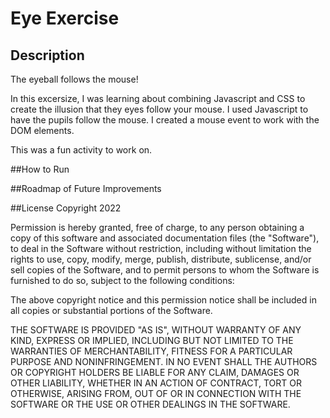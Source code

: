 # Eye Exercise

## Description
The eyeball follows the mouse!

In this excersize, I was learning about combining Javascript and CSS to create the illusion that they eyes follow your mouse.  I used Javascript to have the pupils follow the mouse. I created a mouse event to work with the DOM elements. 

This was a fun activity to work on. 

##How to Run

##Roadmap of Future Improvements

##License 
Copyright 2022 

Permission is hereby granted, free of charge, to any person obtaining a copy of this software and associated documentation files (the "Software"), to deal in the Software without restriction, including without limitation the rights to use, copy, modify, merge, publish, distribute, sublicense, and/or sell copies of the Software, and to permit persons to whom the Software is furnished to do so, subject to the following conditions:

The above copyright notice and this permission notice shall be included in all copies or substantial portions of the Software.

THE SOFTWARE IS PROVIDED "AS IS", WITHOUT WARRANTY OF ANY KIND, EXPRESS OR IMPLIED, INCLUDING BUT NOT LIMITED TO THE WARRANTIES OF MERCHANTABILITY, FITNESS FOR A PARTICULAR PURPOSE AND NONINFRINGEMENT. IN NO EVENT SHALL THE AUTHORS OR COPYRIGHT HOLDERS BE LIABLE FOR ANY CLAIM, DAMAGES OR OTHER LIABILITY, WHETHER IN AN ACTION OF CONTRACT, TORT OR OTHERWISE, ARISING FROM, OUT OF OR IN CONNECTION WITH THE SOFTWARE OR THE USE OR OTHER DEALINGS IN THE SOFTWARE.
